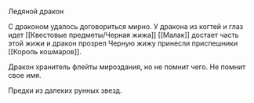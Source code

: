 Ледяной дракон

С драконом удалось договориться мирно.
У дракона из когтей и глаз идет [[Квестовые предметы/Черная жижа]]
[[Малак]] достает часть этой жижи и дракон прозрел
Черную жижу принесли приспешники [[Король кошмаров]].

Дракон хранитель флейты мироздания, но не помнит чего. Не помнит свое имя.

Предки из далеких рунных звезд. 

